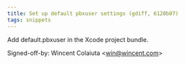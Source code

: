 ```yaml
---
title: Set up default pbxuser settings (gdiff, 6120b07)
tags: snippets
---
```


Add default.pbxuser in the Xcode project bundle.

Signed-off-by: Wincent Colaiuta &lt;win@wincent.com&gt;
